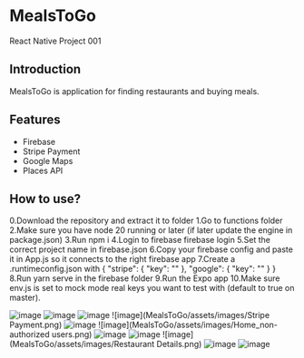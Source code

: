 # MealsToGo

React Native Project 001

## Introduction

MealsToGo is application for finding restaurants and buying meals.

## Features

- Firebase
- Stripe Payment
- Google Maps
- Places API

## How to use?

0.Download the repository and extract it to folder
1.Go to functions folder
2.Make sure you have node 20 running or later (if later update the engine in package.json)
3.Run npm i
4.Login to firebase firebase login
5.Set the correct project name in firebase.json
6.Copy your firebase config and paste it in App.js so it connects to the right firebase app
7.Create a .runtimeconfig.json with
{
"stripe": {
"key": "<empty>"
},
"google": {
"key": "<empty>"
}
}
8.Run yarn serve in the firebase folder
9.Run the Expo app
10.Make sure env.js is set to mock mode real keys you want to test with (default to true on master).

![image](MealsToGo/assets/images/Home_authorized_users.png)
![image](MealsToGo/assets/images/Favourites_Restaurants.png)
![image](MealsToGo/assets/images/Google_Maps.png)
![image](MealsToGo/assets/images/Stripe Payment.png)
![image](MealsToGo/assets/images/Settings_Page.png)
![image](MealsToGo/assets/images/Home_non-authorized users.png)
![image](MealsToGo/assets/images/Login.png)
![image](MealsToGo/assets/images/Register.png)
![image](MealsToGo/assets/images/Restaurant Details.png)
![image](MealsToGo/assets/images/Home_authorized_users.png)
![image](MealsToGo/assets/images/Cart_Empty.png)
